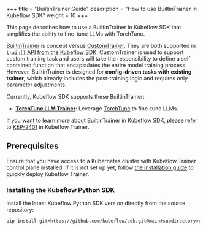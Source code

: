 +++
title = "BuiltinTrainer Guide"
description = "How to use BuiltinTrainer in Kubeflow SDK"
weight = 10
+++

This page describes how to use a BuiltinTrainer in Kubeflow SDK that simplifies the ability to fine-tune LLMs with TorchTune.

[BuiltinTrainer](https://github.com/kubeflow/sdk/blob/e065767999361772758c0c12b2b154c3589d45ae/python/kubeflow/trainer/types/types.py#L140) is concept versus [CustomTrainer](https://github.com/kubeflow/sdk/blob/e065767999361772758c0c12b2b154c3589d45ae/python/kubeflow/trainer/types/types.py#L26). They are both supported in [`train()` API from the Kubeflow SDK](https://github.com/kubeflow/sdk/blob/e065767999361772758c0c12b2b154c3589d45ae/python/kubeflow/trainer/api/trainer_client.py#L156). CustomTrainer is used to support custom training task and users will take the responsibility to define a self contained function that encapsulates the entire model training process. However, BuiltinTrainer is designed for **config-driven tasks with existing trainer**, which already includes the post-training logic and requires only parameter adjustments.

Currently, Kubeflow SDK supports these BuiltinTrainer:

- [**TorchTune LLM Trainer**](https://github.com/kubeflow/sdk/blob/e065767999361772758c0c12b2b154c3589d45ae/python/kubeflow/trainer/types/types.py#L109): Leverage [TorchTune](https://github.com/pytorch/torchtune) to fine-tune LLMs.

If you want to learn more about BuiltinTrainer in Kubeflow SDK, please refer to [KEP-2401](https://github.com/kubeflow/trainer/tree/master/docs/proposals/2401-llm-trainer-v2) in Kubeflow Trainer.

## Prerequisites

Ensure that you have access to a Kubernetes cluster with Kubeflow Trainer
control plane installed. If it is not set up yet, follow
[the installation guide](/docs/components/trainer/operator-guides/installation) to quickly deploy
Kubeflow Trainer.

### Installing the Kubeflow Python SDK

Install the latest Kubeflow Python SDK version directly from the source repository:

```bash
pip install git+https://github.com/kubeflow/sdk.git@main#subdirectory=python
```
